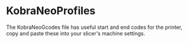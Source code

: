 # KobraNeoProfiles

The KobraNeoGcodes file has useful start and end codes for the printer, copy and paste these into your slicer's machine settings.


